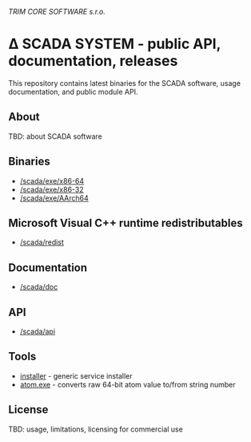 ﻿*TRIM CORE SOFTWARE s.r.o.*
# ∆ SCADA SYSTEM - public API, documentation, releases

This repository contains latest binaries for the SCADA software, usage documentation, and public module API.

## About

TBD: about SCADA software

## Binaries

* [/scada/exe/x86-64](exe/x86-64)
* [/scada/exe/x86-32](exe/x86-32)
* [/scada/exe/AArch64](exe/AArch64)

## Microsoft Visual C++ runtime redistributables

* [/scada/redist](https://github.com/trimcore/scada/tree/master/redist)

## Documentation

* [/scada/doc](doc)

## API

* [/scada/api](api)

## Tools

* [installer](exe/installer) - generic service installer
* [atom.exe](https://github.com/trimcore/scada/raw/master/tools/Atom.exe) - converts raw 64-bit atom value to/from string number

## License

TBD: usage, limitations, licensing for commercial use
